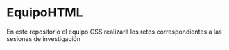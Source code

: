 # EquipoHTML
En este repositorio el equipo CSS realizará los retos correspondientes a las sesiones de investigación
